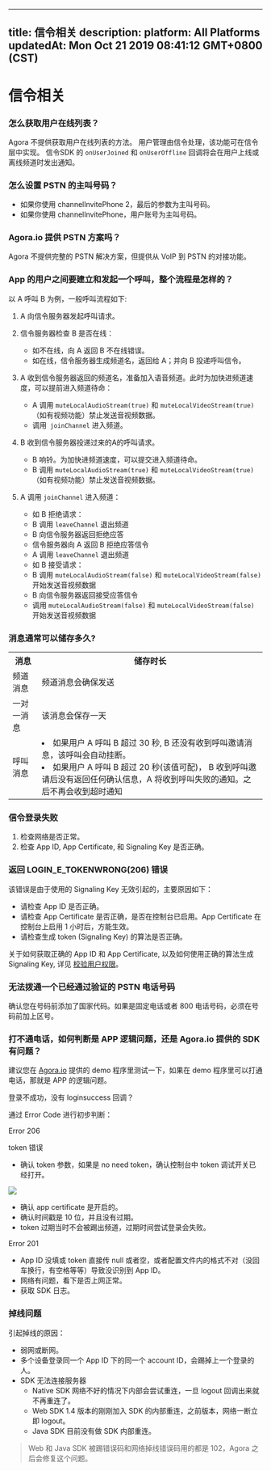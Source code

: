 
---
title: 信令相关
description: 
platform: All Platforms
updatedAt: Mon Oct 21 2019 08:41:12 GMT+0800 (CST)
---
# 信令相关
### 怎么获取用户在线列表？

Agora 不提供获取用户在线列表的方法。 用户管理由信令处理，该功能可在信令层中实现。 信令SDK 的 `onUserJoined` 和 `onUserOffline` 回调将会在用户上线或离线频道时发出通知。

### 怎么设置 PSTN 的主叫号码？

* 如果你使用 channelInvitePhone 2，最后的参数为主叫号码。
* 如果你使用 channelInvitePhone，用户账号为主叫号码。

### Agora.io 提供 PSTN 方案吗？

Agora 不提供完整的 PSTN 解决方案，但提供从 VoIP 到 PSTN 的对接功能。

### App 的用户之间要建立和发起一个呼叫，整个流程是怎样的？

以 A 呼叫 B 为例，一般呼叫流程如下:

1. A 向信令服务器发起呼叫请求。

2. 信令服务器检查 B 是否在线：
    * 如不在线，向 A 返回 B 不在线错误。
    * 如在线，信令服务器生成频道名，返回给 A；并向 B 投递呼叫信令。

3. A 收到信令服务器返回的频道名，准备加入语音频道。此时为加快进频道速度，可以提前进入频道待命：
    * A 调用 `muteLocalAudioStream(true)` 和 `muteLocalVideoStream(true)`（如有视频功能）禁止发送音视频数据。
    * 调用` joinChannel` 进入频道。

4. B 收到信令服务器投递过来的A的呼叫请求。
   * B 响铃。为加快进频道速度，可以提交进入频道待命。
   * B 调用 `muteLocalAudioStream(true)` 和 `muteLocalVideoStream(true)`（如有视频功能）禁止发送音视频数据。

5. A 调用 `joinChannel` 进入频道：
     - 如 B 拒绝请求：
    * B 调用 `leaveChannel` 退出频道
    * B 向信令服务器返回拒绝应答
    * 信令服务器向 A 返回 B 拒绝应答信令
    * A 调用 `leaveChannel` 退出频道
     - 如 B 接受请求：
    * B 调用 `muteLocalAudioStream(false)` 和 `muteLocalVideoStream(false)` 开始发送音视频数据
    * B 向信令服务器返回接受应答信令
    * 调用 `muteLocalAudioStream(false)` 和 `muteLocalVideoStream(false)` 开始发送音视频数据

### 消息通常可以储存多久?

<table>
  <tr>
    <th>消息</th>
    <th>储存时长</th>
  </tr>
  <tr>
    <td>频道消息</td>
    <td>频道消息会确保发送</td>
  </tr>
  <tr>
    <td>一对一消息</td>
    <td>该消息会保存一天</td>
  </tr>
  <tr>
    <td>呼叫消息</td>
    <td><li>如果用户 A 呼叫 B 超过 30 秒, B 还没有收到呼叫邀请消息，该呼叫会自动挂断。</li><li>如果用户 A 呼叫 B 超过 20 秒(该值可配)， B 收到呼叫邀请后没有返回任何确认信息，A 将收到呼叫失败的通知。之后不再会收到超时通知</li></td>
  </tr>
</table>

### 信令登录失败

1. 检查网络是否正常。
2. 检查 App ID, App Certificate, 和 Signaling Key 是否正确。

### 返回 LOGIN_E_TOKENWRONG(206) 错误

该错误是由于使用的 Signaling Key 无效引起的，主要原因如下：

* 请检查 App ID 是否正确。
* 请检查 App Certificate 是否正确，是否在控制台已启用。App Certificate 在控制台上启用 1 小时后，方能生效。
* 请检查生成 token (Signaling Key) 的算法是否正确。

关于如何获取正确的 App ID 和 App Certificate, 以及如何使用正确的算法生成 Signaling Key, 详见 [校验用户权限](../../cn/Agora%20Platform/key_signaling.md)。

### 无法拨通一个已经通过验证的 PSTN 电话号码

确认您在号码前添加了国家代码。如果是固定电话或者 800 电话号码，必须在号码前加上区号。

### 打不通电话，如何判断是 APP 逻辑问题，还是 Agora.io 提供的 SDK 有问题？

建议您在 [Agora.io](https://www.agora.io/cn/)  提供的 demo 程序里测试一下，如果在 demo 程序里可以打通电话，那就是 APP 的逻辑问题。

登录不成功，没有 loginsuccess 回调？

通过 Error Code 进行初步判断：

Error 206

token 错误

* 确认 token 参数，如果是 no need token，确认控制台中 token 调试开关已经打开。

![](https://web-cdn.agora.io/docs-files/1540453296247)

* 确认 app certificate 是开启的。
* 确认时间戳是 10 位，并且没有过期。
* token 过期当时不会被踢出频道，过期时间尝试登录会失败。

Error 201

* App ID 没填或 token 直接传 null 或者空，或者配置文件内的格式不对（没回车换行，有空格等等）导致没识别到 App ID。
* 网络有问题，看下是否上网正常。
* 获取 SDK 日志。

### 掉线问题

引起掉线的原因：

* 弱网或断网。
* 多个设备登录同一个 App ID 下的同一个 account ID，会踢掉上一个登录的人。
* SDK 无法连接服务器
   * Native SDK 网络不好的情况下内部会尝试重连，一旦 logout 回调出来就不再重连了。
   * Web SDK 1.4 版本的刚刚加入 SDK 的内部重连，之前版本，网络一断立即 logout。
   * Java SDK 目前没有做 SDK 内部重连。

> Web 和 Java SDK 被踢错误码和网络掉线错误码用的都是 102，Agora 之后会修复这个问题。

